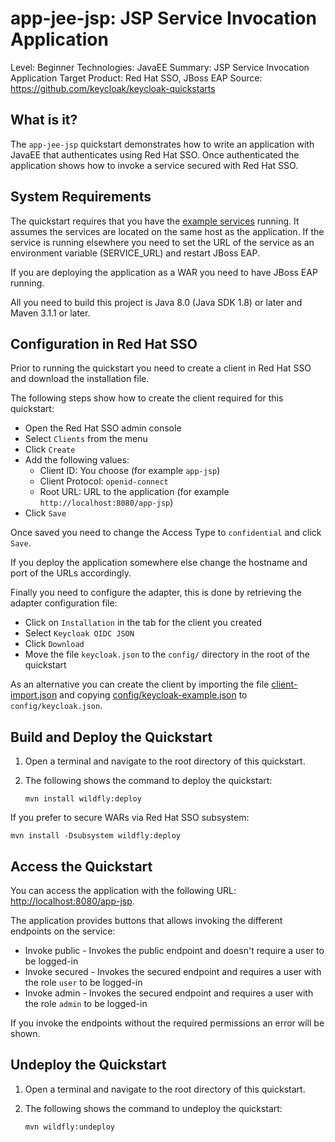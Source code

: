 app-jee-jsp: JSP Service Invocation Application
=================================================

Level: Beginner
Technologies: JavaEE
Summary: JSP Service Invocation Application
Target Product: Red Hat SSO, JBoss EAP
Source: <https://github.com/keycloak/keycloak-quickstarts>


What is it?
-----------

The `app-jee-jsp` quickstart demonstrates how to write an application with JavaEE that authenticates
using Red Hat SSO. Once authenticated the application shows how to invoke a service secured with Red Hat SSO.


System Requirements
-------------------

The quickstart requires that you have the [example services](../service-jee-jaxrs/README.md) running. It assumes the
services are located on the same host as the application. If the service is running elsewhere you need to set the URL
of the service as an environment variable (SERVICE_URL) and restart JBoss EAP.

If you are deploying the application as a WAR you need to have JBoss EAP running.

All you need to build this project is Java 8.0 (Java SDK 1.8) or later and Maven 3.1.1 or later.


Configuration in Red Hat SSO
-----------------------

Prior to running the quickstart you need to create a client in Red Hat SSO and download the installation file.

The following steps show how to create the client required for this quickstart:

* Open the Red Hat SSO admin console
* Select `Clients` from the menu
* Click `Create`
* Add the following values:
  * Client ID: You choose (for example `app-jsp`)
  * Client Protocol: `openid-connect`
  * Root URL: URL to the application (for example `http://localhost:8080/app-jsp`)
* Click `Save`

Once saved you need to change the Access Type to `confidential` and click `Save`.

If you deploy the application somewhere else change the hostname and port of the URLs accordingly.

Finally you need to configure the adapter, this is done by retrieving the adapter configuration file:

* Click on `Installation` in the tab for the client you created
* Select `Keycloak OIDC JSON`
* Click `Download`
* Move the file `keycloak.json` to the `config/` directory in the root of the quickstart

As an alternative you can create the client by importing the file [client-import.json](config/client-import.json) and
copying [config/keycloak-example.json](config/keycloak-example.json) to `config/keycloak.json`.

Build and Deploy the Quickstart
--------------------------------

1. Open a terminal and navigate to the root directory of this quickstart.
2. The following shows the command to deploy the quickstart:

   ````
   mvn install wildfly:deploy
   ````

If you prefer to secure WARs via Red Hat SSO subsystem:

   ````
   mvn install -Dsubsystem wildfly:deploy
   ````

Access the Quickstart
----------------------

You can access the application with the following URL: <http://localhost:8080/app-jsp>.

The application provides buttons that allows invoking the different endpoints on the service:

* Invoke public - Invokes the public endpoint and doesn't require a user to be logged-in
* Invoke secured - Invokes the secured endpoint and requires a user with the role `user` to be logged-in
* Invoke admin - Invokes the secured endpoint and requires a user with the role `admin` to be logged-in

If you invoke the endpoints without the required permissions an error will be shown.


Undeploy the Quickstart
--------------------

1. Open a terminal and navigate to the root directory of this quickstart.

2. The following shows the command to undeploy the quickstart:

   ````
   mvn wildfly:undeploy
   ````
